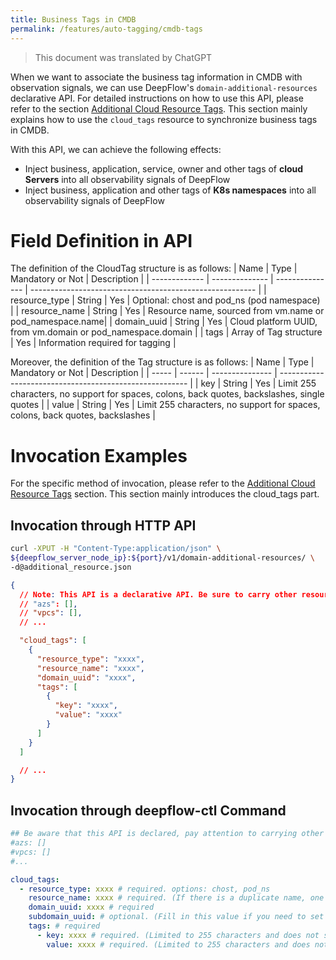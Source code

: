 ```yaml
---
title: Business Tags in CMDB
permalink: /features/auto-tagging/cmdb-tags
---
```


> This document was translated by ChatGPT

When we want to associate the business tag information in CMDB with observation signals, we can use DeepFlow's `domain-additional-resources` declarative API. For detailed instructions on how to use this API, please refer to the section [Additional Cloud Resource Tags](./additional-cloud-tags/). This section mainly explains how to use the `cloud_tags` resource to synchronize business tags in CMDB.

With this API, we can achieve the following effects:

- Inject business, application, service, owner and other tags of **cloud Servers** into all observability signals of DeepFlow
- Inject business, application and other tags of **K8s namespaces** into all observability signals of DeepFlow

# Field Definition in API

The definition of the CloudTag structure is as follows:
| Name | Type | Mandatory or Not | Description |
| ------------- | -------------- | --------------- | -------------------------------------------------------- |
| resource_type | String | Yes | Optional: chost and pod_ns (pod namespace) |
| resource_name | String | Yes | Resource name, sourced from vm.name or pod_namespace.name|
| domain_uuid | String | Yes | Cloud platform UUID, from vm.domain or pod_namespace.domain |
| tags | Array of Tag structure | Yes | Information required for tagging |

Moreover, the definition of the Tag structure is as follows:
| Name | Type | Mandatory or Not | Description |
| ----- | ------ | --------------- | ------------------------------------------------------- |
| key | String | Yes | Limit 255 characters, no support for spaces, colons, back quotes, backslashes, single quotes |
| value | String | Yes | Limit 255 characters, no support for spaces, colons, back quotes, backslashes |

# Invocation Examples

For the specific method of invocation, please refer to the [Additional Cloud Resource Tags](./additional-cloud-tags/) section. This section mainly introduces the cloud_tags part.

## Invocation through HTTP API

```bash
curl -XPUT -H "Content-Type:application/json" \
${deepflow_server_node_ip}:${port}/v1/domain-additional-resources/ \
-d@additional_resource.json
```

```json
{
  // Note: This API is a declarative API. Be sure to carry other resource information in the API (if any)
  // "azs": [],
  // "vpcs": [],
  // ...

  "cloud_tags": [
    {
      "resource_type": "xxxx",
      "resource_name": "xxxx",
      "domain_uuid": "xxxx",
      "tags": [
        {
          "key": "xxxx",
          "value": "xxxx"
        }
      ]
    }
  ]

  // ...
}
```

## Invocation through deepflow-ctl Command

```yaml
## Be aware that this API is declared, pay attention to carrying other resource information in the API (if any)
#azs: []
#vpcs: []
#...

cloud_tags:
  - resource_type: xxxx # required. options: chost, pod_ns
    resource_name: xxxx # required. (If there is a duplicate name, one will be chosen at random.)
    domain_uuid: xxxx # required
    subdomain_uuid: # optional. (Fill in this value if you need to set cloud tags for subdomain)
    tags: # required
      - key: xxxx # required. (Limited to 255 characters and does not support spaces, colon, back quotes, backslash, single quotes.)
        value: xxxx # required. (Limited to 255 characters and does not support spaces, colon, back quotes, backslash.)
```
